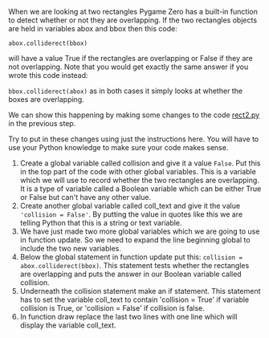 When we are looking at two rectangles Pygame Zero has a built-in function to detect whether or not they are overlapping. If the two rectangles objects are held in variables abox and bbox then this code:

```abox.colliderect(bbox)```

will have a value True if the rectangles are overlapping or False if they are not overlapping. Note that you would get exactly the same answer if you wrote this code instead:

```bbox.colliderect(abox)``` as in both cases it simply looks at whether the boxes are overlapping.

We can show this happening by making some changes to the code [rect2.py](../Step6-rectangles/rect2.py) in the previous step.

Try to put in these changes using just the instructions here. You will have to use your Python knowledge to make sure your code makes sense.

1. Create a global variable called collision and give it a value ```False```. Put this in the top part of the code with other global variables. This is a variable which we will use to record whether the two rectangles are overlapping. It is a type of variable called a Boolean variable which can be either True or False but can't have any other value.
2. Create another global variable called coll_text and give it the value ```'collision = False'```. By putting the value in quotes like this we are telling Python that this is a string or text variable.
3. We have just made two more global variables which we are going to use in function update. So we need to expand the line beginning global to include the two new variables.
4. Below the global statement in function update put this:
```collision = abox.colliderect(bbox)```. This statement tests whether the rectangles are overlapping and puts the answer in our Boolean variable called collision.
5. Underneath the collision statement make an if statement. This statement has to set the variable coll_text to contain 'collision = True' if variable collision is True, or 'collision = False' if collision is false.
6. In function draw replace the last two lines with one line which will display the variable coll_text.

